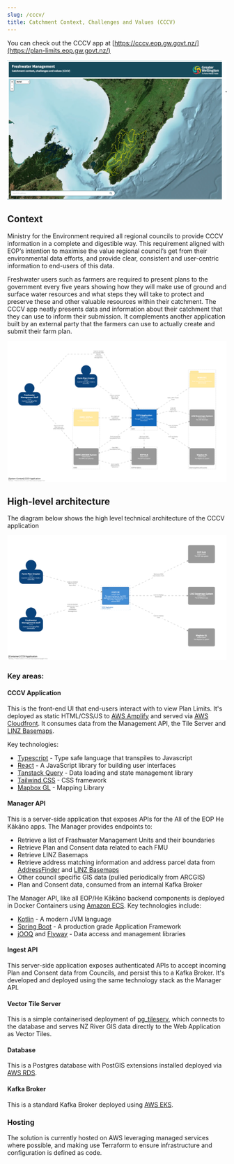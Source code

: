 ```yaml
---
slug: /cccv/
title: Catchment Context, Challenges and Values (CCCV)
---
```


You can check out the CCCV app at
[https://cccv.eop.gw.govt.nz/](https://plan-limits.eop.gw.govt.nz/)

![A screenshot of the CCCV application](./cccv-screenshot.png)

## Context

Ministry for the Environment required all regional councils to provide CCCV information in a complete and digestible way. This requirement aligned with EOP’s intention to maximise the value regional council’s get from their environmental data efforts, and provide clear, consistent and user-centric information to end-users of this data. 

Freshwater users such as farmers are required to present plans to the 
government every five years showing how they will make use of ground and
surface water resources and what steps they will take to protect and preserve 
these and other valuable resources within their catchment. The CCCV app
neatly presents data and information about their catchment that they can use to 
inform their submission.   It complements another application built by an 
external party that the farmers can use to actually create and submit their farm plan.

![Context Diagram](./structurizr-1-freshwaterManagementUnitsSystemContext.png)

## High-level architecture

The diagram below shows the high level technical architecture of the CCCV application

![Containers Diagram](./structurizr-1-SystemContainersCCCV.png)

### Key areas:

#### CCCV Application

This is the front-end UI that end-users interact with to view Plan Limits. It's
deployed as static HTML/CSS/JS to [AWS Amplify](https://aws.amazon.com/amplify/) and served
via [AWS Cloudfront](https://www.amazonaws.cn/en/cloudfront/). It consumes data
from the Management API, the Tile Server and
[LINZ Basemaps](https://basemaps.linz.govt.nz/).

Key technologies:

- [Typescript](https://www.typescriptlang.org/) - Type safe language that
  transpiles to Javascript
- [React](https://reactjs.org/) - A JavaScript library for building user
  interfaces
- [Tanstack Query](https://tanstack.com/query/v4/) - Data loading and state
  management library
- [Tailwind CSS](https://tailwindcss.com/) - CSS framework
- [Mapbox GL](https://docs.mapbox.com/mapbox-gl-js/guides/) - Mapping Library

#### Manager API

This is a server-side application that exposes APIs for the All of the EOP He Kākāno apps. The Manager provides endpoints to:

- Retrieve a list of Frashwater Management Units and their boundaries
- Retrieve Plan and Consent data related to each FMU
- Retrieve LINZ Basemaps
- Retrieve address matching information and address parcel data from [AddressFinder](https://portal.addressfinder.net/) and [LINZ Basemaps](https://basemaps.linz.govt.nz/)
- Other council specific GIS data (pulled periodically from ARCGIS)
- Plan and Consent data, consumed from an internal Kafka Broker

The Manager API, like all EOP/He Kākāno backend components is deployed in Docker Containers using
[Amazon ECS](https://aws.amazon.com/ecs/). Key technologies include:

- [Kotlin](https://kotlinlang.org/) - A modern JVM language
- [Spring Boot](https://spring.io/projects/spring-boot) - A production grade
  Application Framework
- [jOOQ](https://www.jooq.org/) and [Flyway](https://flywaydb.org/) - Data
  access and management libraries

#### Ingest API

This server-side application exposes authenticated APIs to accept
incoming Plan and Consent data from Councils, and persist this to a Kafka
Broker. It's developed and deployed using the same technology stack as the
Manager API.

#### Vector Tile Server

This is a simple containerised deployment of
[pg_tileserv](https://github.com/CrunchyData/pg_tileserv), which connects to the
database and serves NZ River GIS data directly to the Web Application as Vector
Tiles.

#### Database

This is a Postgres database with PostGIS extensions installed deployed via
[AWS RDS](https://aws.amazon.com/rds/).

#### Kafka Broker

This is a standard Kafka Broker deployed using
[AWS EKS](https://aws.amazon.com/eks/).

### Hosting

The solution is currently hosted on AWS leveraging managed services where
possible, and making use Terraform to ensure infrastructure and configuration is
defined as code.
